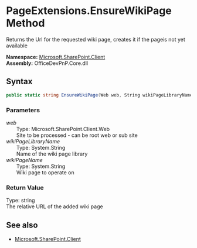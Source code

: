 # PageExtensions.EnsureWikiPage Method  
Returns the Url for the requested wiki page, creates it if the pageis not yet available  

**Namespace:** [Microsoft.SharePoint.Client](Microsoft.SharePoint.Client.md)  
**Assembly:** OfficeDevPnP.Core.dll  
## Syntax
```C#
public static string EnsureWikiPage(Web web, String wikiPageLibraryName, String wikiPageName)
```
### Parameters
*web*  
&emsp;&emsp;Type: Microsoft.SharePoint.Client.Web  
&emsp;&emsp;Site to be processed - can be root web or sub site  
*wikiPageLibraryName*  
&emsp;&emsp;Type: System.String  
&emsp;&emsp;Name of the wiki page library  
*wikiPageName*  
&emsp;&emsp;Type: System.String  
&emsp;&emsp;Wiki page to operate on  
### Return Value
Type: string  
The relative URL of the added wiki page

## See also
- [Microsoft.SharePoint.Client](Microsoft.SharePoint.Client.md)
